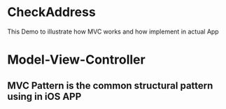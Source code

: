 # CheckAddress
This Demo to illustrate how MVC works and how implement in actual App 

# Model-View-Controller 
## MVC Pattern is the common structural pattern using in iOS APP 
